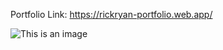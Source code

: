 Portfolio Link:
https://rickryan-portfolio.web.app/


![This is an image](https://repository-images.githubusercontent.com/473196497/19e7435e-3337-4610-bf13-fe6c902eb06a)
